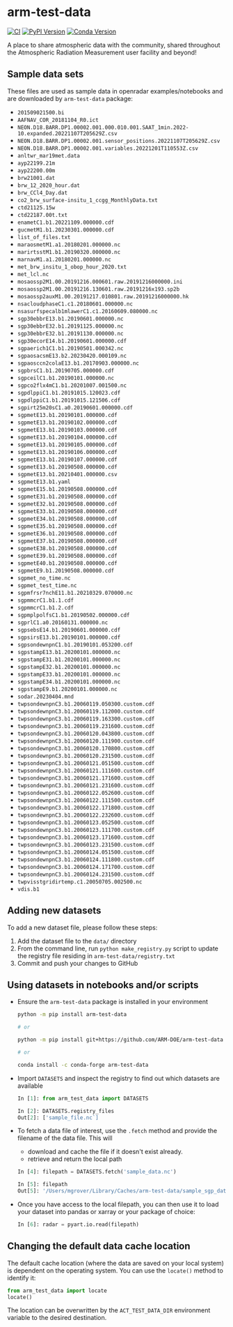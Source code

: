 # arm-test-data
[![CI](https://github.com/ARM-DOE/arm-test-data/actions/workflows/ci.yaml/badge.svg)](https://github.com/ARM-DOE/arm-test-data/actions/workflows/ci.yaml)
[![PyPI Version](https://img.shields.io/pypi/v/arm-test-data.svg)](https://pypi.python.org/pypi/arm-test-data)
[![Conda Version](https://img.shields.io/conda/vn/conda-forge/arm-test-data.svg)](https://anaconda.org/conda-forge/arm-test-data)

A place to share atmospheric data with the community, shared throughout the Atmospheric Radiation Measurement user facility and beyond!

## Sample data sets

These files are used as sample data in openradar examples/notebooks and are downloaded by `arm-test-data` package:

- `201509021500.bi`
- `AAFNAV_COR_20181104_R0.ict`
- `NEON.D18.BARR.DP1.00002.001.000.010.001.SAAT_1min.2022-10.expanded.20221107T205629Z.csv`
- `NEON.D18.BARR.DP1.00002.001.sensor_positions.20221107T205629Z.csv`
- `NEON.D18.BARR.DP1.00002.001.variables.20221201T110553Z.csv`
- `anltwr_mar19met.data`
- `ayp22199.21m`
- `ayp22200.00m`
- `brw21001.dat`
- `brw_12_2020_hour.dat`
- `brw_CCl4_Day.dat`
- `co2_brw_surface-insitu_1_ccgg_MonthlyData.txt`
- `ctd21125.15w`
- `ctd22187.00t.txt`
- `enametC1.b1.20221109.000000.cdf`
- `gucmetM1.b1.20230301.000000.cdf`
- `list_of_files.txt`
- `maraosmetM1.a1.20180201.000000.nc`
- `marirtsstM1.b1.20190320.000000.nc`
- `marnavM1.a1.20180201.000000.nc`
- `met_brw_insitu_1_obop_hour_2020.txt`
- `met_lcl.nc`
- `mosaossp2M1.00.20191216.000601.raw.20191216000000.ini`
- `mosaossp2M1.00.20191216.130601.raw.20191216x193.sp2b`
- `mosaossp2auxM1.00.20191217.010801.raw.20191216000000.hk`
- `nsacloudphaseC1.c1.20180601.000000.nc`
- `nsasurfspecalb1mlawerC1.c1.20160609.080000.nc`
- `sgp30ebbrE13.b1.20190601.000000.nc`
- `sgp30ebbrE32.b1.20191125.000000.nc`
- `sgp30ebbrE32.b1.20191130.000000.nc`
- `sgp30ecorE14.b1.20190601.000000.cdf`
- `sgpaerich1C1.b1.20190501.000342.nc`
- `sgpaosacsmE13.b2.20230420.000109.nc`
- `sgpaosccn2colaE13.b1.20170903.000000.nc`
- `sgpbrsC1.b1.20190705.000000.cdf`
- `sgpceilC1.b1.20190101.000000.nc`
- `sgpco2flx4mC1.b1.20201007.001500.nc`
- `sgpdlppiC1.b1.20191015.120023.cdf`
- `sgpdlppiC1.b1.20191015.121506.cdf`
- `sgpirt25m20sC1.a0.20190601.000000.cdf`
- `sgpmetE13.b1.20190101.000000.cdf`
- `sgpmetE13.b1.20190102.000000.cdf`
- `sgpmetE13.b1.20190103.000000.cdf`
- `sgpmetE13.b1.20190104.000000.cdf`
- `sgpmetE13.b1.20190105.000000.cdf`
- `sgpmetE13.b1.20190106.000000.cdf`
- `sgpmetE13.b1.20190107.000000.cdf`
- `sgpmetE13.b1.20190508.000000.cdf`
- `sgpmetE13.b1.20210401.000000.csv`
- `sgpmetE13.b1.yaml`
- `sgpmetE15.b1.20190508.000000.cdf`
- `sgpmetE31.b1.20190508.000000.cdf`
- `sgpmetE32.b1.20190508.000000.cdf`
- `sgpmetE33.b1.20190508.000000.cdf`
- `sgpmetE34.b1.20190508.000000.cdf`
- `sgpmetE35.b1.20190508.000000.cdf`
- `sgpmetE36.b1.20190508.000000.cdf`
- `sgpmetE37.b1.20190508.000000.cdf`
- `sgpmetE38.b1.20190508.000000.cdf`
- `sgpmetE39.b1.20190508.000000.cdf`
- `sgpmetE40.b1.20190508.000000.cdf`
- `sgpmetE9.b1.20190508.000000.cdf`
- `sgpmet_no_time.nc`
- `sgpmet_test_time.nc`
- `sgpmfrsr7nchE11.b1.20210329.070000.nc`
- `sgpmmcrC1.b1.1.cdf`
- `sgpmmcrC1.b1.2.cdf`
- `sgpmplpolfsC1.b1.20190502.000000.cdf`
- `sgprlC1.a0.20160131.000000.nc`
- `sgpsebsE14.b1.20190601.000000.cdf`
- `sgpsirsE13.b1.20190101.000000.cdf`
- `sgpsondewnpnC1.b1.20190101.053200.cdf`
- `sgpstampE13.b1.20200101.000000.nc`
- `sgpstampE31.b1.20200101.000000.nc`
- `sgpstampE32.b1.20200101.000000.nc`
- `sgpstampE33.b1.20200101.000000.nc`
- `sgpstampE34.b1.20200101.000000.nc`
- `sgpstampE9.b1.20200101.000000.nc`
- `sodar.20230404.mnd`
- `twpsondewnpnC3.b1.20060119.050300.custom.cdf`
- `twpsondewnpnC3.b1.20060119.112000.custom.cdf`
- `twpsondewnpnC3.b1.20060119.163300.custom.cdf`
- `twpsondewnpnC3.b1.20060119.231600.custom.cdf`
- `twpsondewnpnC3.b1.20060120.043800.custom.cdf`
- `twpsondewnpnC3.b1.20060120.111900.custom.cdf`
- `twpsondewnpnC3.b1.20060120.170800.custom.cdf`
- `twpsondewnpnC3.b1.20060120.231500.custom.cdf`
- `twpsondewnpnC3.b1.20060121.051500.custom.cdf`
- `twpsondewnpnC3.b1.20060121.111600.custom.cdf`
- `twpsondewnpnC3.b1.20060121.171600.custom.cdf`
- `twpsondewnpnC3.b1.20060121.231600.custom.cdf`
- `twpsondewnpnC3.b1.20060122.052600.custom.cdf`
- `twpsondewnpnC3.b1.20060122.111500.custom.cdf`
- `twpsondewnpnC3.b1.20060122.171800.custom.cdf`
- `twpsondewnpnC3.b1.20060122.232600.custom.cdf`
- `twpsondewnpnC3.b1.20060123.052500.custom.cdf`
- `twpsondewnpnC3.b1.20060123.111700.custom.cdf`
- `twpsondewnpnC3.b1.20060123.171600.custom.cdf`
- `twpsondewnpnC3.b1.20060123.231500.custom.cdf`
- `twpsondewnpnC3.b1.20060124.051500.custom.cdf`
- `twpsondewnpnC3.b1.20060124.111800.custom.cdf`
- `twpsondewnpnC3.b1.20060124.171700.custom.cdf`
- `twpsondewnpnC3.b1.20060124.231500.custom.cdf`
- `twpvisstgridirtemp.c1.20050705.002500.nc`
- `vdis.b1`

## Adding new datasets

To add a new dataset file, please follow these steps:

1. Add the dataset file to the `data/` directory
2. From the command line, run `python make_registry.py` script to update the registry file residing in `arm-test-data/registry.txt`
3. Commit and push your changes to GitHub

## Using datasets in notebooks and/or scripts

- Ensure the `arm-test-data` package is installed in your environment

  ```bash
  python -m pip install arm-test-data

  # or

  python -m pip install git+https://github.com/ARM-DOE/arm-test-data

  # or

  conda install -c conda-forge arm-test-data
  ```

- Import `DATASETS` and inspect the registry to find out which datasets are available

  ```python
  In [1]: from arm_test_data import DATASETS

  In [2]: DATASETS.registry_files
  Out[2]: ['sample_file.nc`]
  ```

- To fetch a data file of interest, use the `.fetch` method and provide the filename of the data file. This will

  - download and cache the file if it doesn't exist already.
  - retrieve and return the local path

  ```python
  In [4]: filepath = DATASETS.fetch('sample_data.nc')

  In [5]: filepath
  Out[5]: '/Users/mgrover/Library/Caches/arm-test-data/sample_sgp_data.nc'
  ```

- Once you have access to the local filepath, you can then use it to load your dataset into pandas or xarray or your package of choice:

  ```python
  In [6]: radar = pyart.io.read(filepath)
  ```

## Changing the default data cache location

The default cache location (where the data are saved on your local system) is dependent on the operating system. You can use the `locate()` method to identify it:

```python
from arm_test_data import locate
locate()
```

The location can be overwritten by the `ACT_TEST_DATA_DIR` environment
variable to the desired destination.
